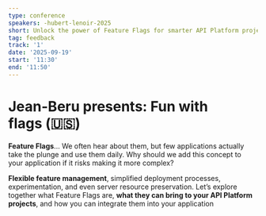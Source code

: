 ```yaml
---
type: conference
speakers: -hubert-lenoir-2025
short: Unlock the power of Feature Flags for smarter API Platform projects.
tag: feedback
track: '1'
date: '2025-09-19'
start: '11:30'
end: '11:50'
---
```


# Jean-Beru presents: Fun with flags (🇺🇸)

**Feature Flags**... We often hear about them, but few applications actually take the plunge and use them daily. Why should we add this concept to your application if it risks making it more complex?

**Flexible feature management**, simplified deployment processes, experimentation, and even server resource preservation. Let’s explore together what Feature Flags are, **what they can bring to your API Platform projects**, and how you can integrate them into your application
